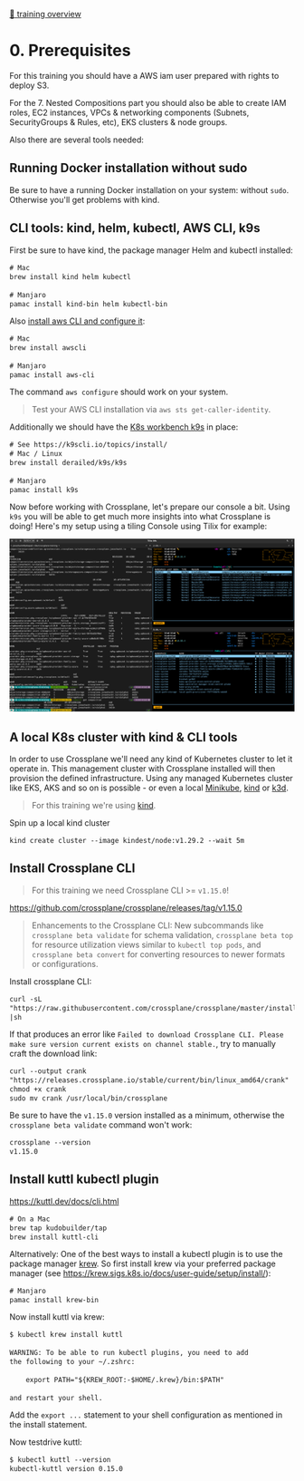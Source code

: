 [🔼 training overview](README.md)

# 0. Prerequisites

For this training you should have a AWS iam user prepared with rights to deploy S3.

For the 7. Nested Compositions part you should also be able to create IAM roles, EC2 instances, VPCs & networking components (Subnets, SecurityGroups & Rules, etc), EKS clusters & node groups.

Also there are several tools needed:

## Running Docker installation without sudo

Be sure to have a running Docker installation on your system: without `sudo`. Otherwise you'll get problems with kind.



## CLI tools: kind, helm, kubectl, AWS CLI, k9s

First be sure to have kind, the package manager Helm and kubectl installed:

```shell
# Mac
brew install kind helm kubectl

# Manjaro
pamac install kind-bin helm kubectl-bin
```

Also [install aws CLI and configure it](https://docs.aws.amazon.com/cli/latest/userguide/getting-started-install.html):

```shell
# Mac
brew install awscli

# Manjaro
pamac install aws-cli 
```

The command `aws configure` should work on your system.

> Test your AWS CLI installation via `aws sts get-caller-identity`. 

Additionally we should have the [K8s workbench k9s](https://k9scli.io/) in place:

```shell
# See https://k9scli.io/topics/install/
# Mac / Linux
brew install derailed/k9s/k9s

# Manjaro
pamac install k9s
```

Now before working with Crossplane, let's prepare our console a bit. Using `k9s` you will be able to get much more insights into what Crossplane is doing! Here's my setup using a tiling Console using Tilix for example:

![](docs/k8s-workbench-k9s-tiling-terminal.png)



## A local K8s cluster with kind & CLI tools

In order to use Crossplane we'll need any kind of Kubernetes cluster to let it operate in. This management cluster with Crossplane installed will then provision the defined infrastructure. Using any managed Kubernetes cluster like EKS, AKS and so on is possible - or even a local [Minikube](https://minikube.sigs.k8s.io/docs/start/), [kind](https://kind.sigs.k8s.io) or [k3d](https://k3d.io/).

> For this training we're using [kind](https://kind.sigs.k8s.io).

Spin up a local kind cluster

```shell
kind create cluster --image kindest/node:v1.29.2 --wait 5m
```



## Install Crossplane CLI

> For this training we need Crossplane CLI >= `v1.15.0`!

https://github.com/crossplane/crossplane/releases/tag/v1.15.0

> Enhancements to the Crossplane CLI: New subcommands like `crossplane beta validate` for schema validation, `crossplane beta top` for resource utilization views similar to `kubectl top pods`, and `crossplane beta convert` for converting resources to newer formats or configurations.

Install crossplane CLI:

```shell
curl -sL "https://raw.githubusercontent.com/crossplane/crossplane/master/install.sh" |sh
```

If that produces an error like `Failed to download Crossplane CLI. Please make sure version current exists on channel stable.`, try to manually craft the download link:

```shell
curl --output crank "https://releases.crossplane.io/stable/current/bin/linux_amd64/crank"
chmod +x crank
sudo mv crank /usr/local/bin/crossplane
```

Be sure to have the `v1.15.0` version installed as a minimum, otherwise the `crossplane beta validate` command won't work:

```shell
crossplane --version
v1.15.0
```



## Install kuttl kubectl plugin

https://kuttl.dev/docs/cli.html 

```shell
# On a Mac
brew tap kudobuilder/tap
brew install kuttl-cli
```

Alternatively: One of the best ways to install a kubectl plugin is to use the package manager [krew](https://github.com/kubernetes-sigs/krew). So first install krew via your preferred package manager (see https://krew.sigs.k8s.io/docs/user-guide/setup/install/):

```shell
# Manjaro 
pamac install krew-bin
```

Now install kuttl via krew:

```shell
$ kubectl krew install kuttl

WARNING: To be able to run kubectl plugins, you need to add
the following to your ~/.zshrc:

    export PATH="${KREW_ROOT:-$HOME/.krew}/bin:$PATH"

and restart your shell.
```

Add the `export ...` statement to your shell configuration as mentioned in the install statement.

Now testdrive kuttl:

```shell
$ kubectl kuttl --version
kubectl-kuttl version 0.15.0
```

